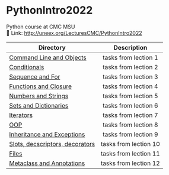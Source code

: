 # PythonIntro2022
Python course at CMC MSU  
:link: Link: http://uneex.org/LecturesCMC/PythonIntro2022

| Directory | Description |
|----------------|:---------:|
| [Command Line and Objects](https://github.com/MariaMayy/PythonIntro2022/tree/main/01_Command_Line_and_Objects) | tasks from lection 1 |
| [Conditionals](https://github.com/MariaMayy/PythonIntro2022/tree/main/02_Conditionals) | tasks from lection 2 | 
| [Sequence and For](https://github.com/MariaMayy/PythonIntro2022/tree/main/03_Sequence_and_For) | tasks from lection 3 | 
| [Functions and Closure](https://github.com/MariaMayy/PythonIntro2022/tree/main/04_Functions_and_Closure) | tasks from lection 4 | 
| [Numbers and Strings](https://github.com/MariaMayy/PythonIntro2022/tree/main/05_Numbers_and_Strings) | tasks from lection 5 | 
| [Sets and Dictionaries](https://github.com/MariaMayy/PythonIntro2022/tree/main/06_Sets_and_Dictionaries) | tasks from lection 6 | 
| [Iterators](https://github.com/MariaMayy/PythonIntro2022/tree/main/07_Iterators) | tasks from lection 7 | 
| [OOP](https://github.com/MariaMayy/PythonIntro2022/tree/main/08_OOP) | tasks from lection 8 | 
| [Inheritance and Exceptions](https://github.com/MariaMayy/PythonIntro2022/tree/main/09_Inheritance_and_Exceptions) | tasks from lection 9 | 
| [Slots, decscriptors, decorators](https://github.com/MariaMayy/PythonIntro2022/tree/main/10_Slots_Decscriptors_Decorators) | tasks from lection 10 | 
| [Files](https://github.com/MariaMayy/PythonIntro2022/tree/main/11_Files) | tasks from lection 11 | 
| [Metaclass and Annotations](https://github.com/MariaMayy/PythonIntro2022/tree/main/12_Metaclass_and_Annotations) | tasks from lection 12 | 
